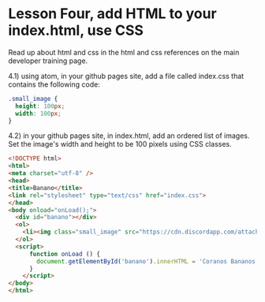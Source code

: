 # Lesson Four, add HTML to your index.html, use CSS

Read up about html and css in the html and css references on the main developer training page.

4.1) using atom, in your github pages site, add a file called index.css that contains the following code:

```css
.small_image {
  height: 100px;
  width: 100px;
}
```

4.2) in your github pages site, in index.html, add an ordered list of images. Set the image's width and height to be 100 pixels using CSS classes.
```html
<!DOCTYPE html>
<html>
<meta charset="utf-8" />
<head>
<title>Banano</title>
<link rel="stylesheet" type="text/css" href="index.css">
</head>
<body onload="onLoad();">
  <div id="banano"></div>
  <ol>
    <li><img class="small_image" src="https://cdn.discordapp.com/attachments/416341951416369153/473520270309720064/kinderschoko.jpg" /></li>
  </ol>
  <script>
      function onLoad () {
        document.getElementById('banano').innerHTML = 'Coranos Bananos';
      }
    </script>
</body>
</html>
```
